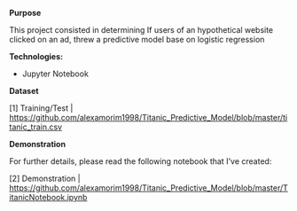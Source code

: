 **Purpose**

This project consisted in determining If users of an hypothetical website clicked on an ad, threw a predictive model base on logistic regression 

**Technologies:**

- Jupyter Notebook 

**Dataset**

[1] Training/Test | https://github.com/alexamorim1998/Titanic_Predictive_Model/blob/master/titanic_train.csv

**Demonstration**

For further details, please read the following notebook that I've created:

[2] Demonstration | https://github.com/alexamorim1998/Titanic_Predictive_Model/blob/master/TitanicNotebook.ipynb
